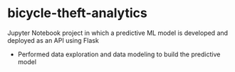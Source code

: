 # bicycle-theft-analytics
Jupyter Notebook project in which a predictive ML model is developed and deployed as an API using Flask
- Performed data exploration and data modeling to build the predictive model
